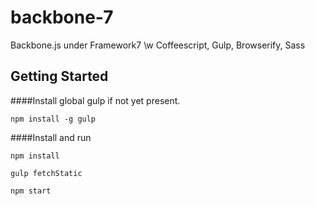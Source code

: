 # backbone-7
Backbone.js under Framework7 \w Coffeescript, Gulp, Browserify, Sass

## Getting Started

####Install global gulp if not yet present.

`npm install -g gulp`

####Install and run

`npm install`

`gulp fetchStatic`

`npm start`
